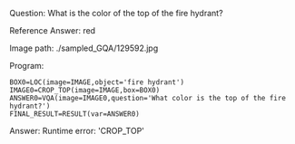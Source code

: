Question: What is the color of the top of the fire hydrant?

Reference Answer: red

Image path: ./sampled_GQA/129592.jpg

Program:

```
BOX0=LOC(image=IMAGE,object='fire hydrant')
IMAGE0=CROP_TOP(image=IMAGE,box=BOX0)
ANSWER0=VQA(image=IMAGE0,question='What color is the top of the fire hydrant?')
FINAL_RESULT=RESULT(var=ANSWER0)
```
Answer: Runtime error: 'CROP_TOP'

